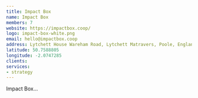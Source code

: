 ```yaml
---
title: Impact Box
name: Impact Box
members: 7
website: https://impactbox.coop/
logo: impact-box-white.png
email: hello@impactbox.coop
address: Lytchett House Wareham Road, Lytchett Matravers, Poole, England, BH16 6FA
latitude: 50.7588805
longitude: -2.0747285
clients:
services:
- strategy
---
```


Impact Box...
